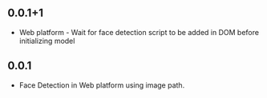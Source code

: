 ## 0.0.1+1

- Web platform - Wait for face detection script to be added in DOM before initializing model

## 0.0.1

- Face Detection in Web platform using image path.
